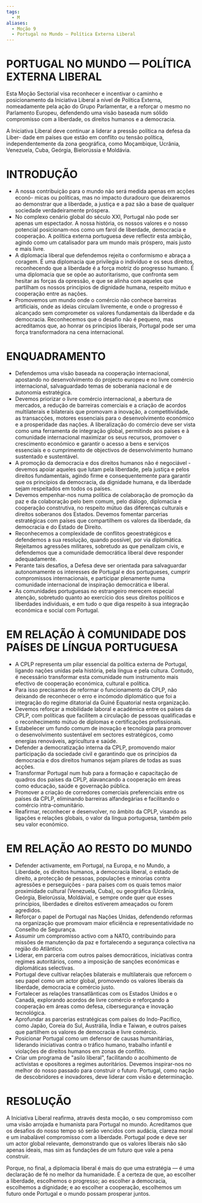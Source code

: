 ```yaml
---
tags:
  - M
aliases:
  - Moção 9
  - Portugal no Mundo — Política Externa Liberal
---
```

# PORTUGAL NO MUNDO — POLÍTICA EXTERNA LIBERAL

Esta Moção Sectorial visa reconhecer e incentivar o caminho e posicionamento da Iniciativa Liberal a nível de Política Externa, nomeadamente pela ação do Grupo Parlamentar, e a reforçar o mesmo no Parlamento Europeu, defendendo uma visão baseada num sólido compromisso com a liberdade, os direitos humanos e a democracia.

A Iniciativa Liberal deve continuar a liderar a pressão política na defesa da Liber- dade em países que estão em conflito ou tensão política, independentemente da zona geográfica, como Moçambique, Ucrânia, Venezuela, Cuba, Geórgia, Bielorússia e Moldávia.

# INTRODUÇÃO

- A nossa contribuição para o mundo não será medida apenas em acções econó- micas ou políticas, mas no impacto duradouro que deixaremos ao demonstrar que a liberdade, a justiça e a paz são a base de qualquer sociedade verdadeiramente próspera.
- No complexo cenário global do século XXI, Portugal não pode ser apenas um espectador. A nossa história, os nossos valores e o nosso potencial posicionam-nos como um farol de liberdade, democracia e cooperação. A política externa portuguesa deve reflectir esta ambição, agindo como um catalisador para um mundo mais próspero, mais justo e mais livre.
- A diplomacia liberal que defendemos rejeita o conformismo e abraça a coragem. É uma diplomacia que privilegia o indivíduo e os seus direitos, reconhecendo que a liberdade é a força motriz do progresso humano. É uma diplomacia que se opõe ao autoritarismo, que confronta sem hesitar as forças da opressão, e que se alinha com aqueles que partilham os nossos princípios de dignidade humana, respeito mútuo e cooperação entre as nações.
- Promovemos um mundo onde o comércio não conhece barreiras artificiais, onde as ideias circulam livremente, e onde o progresso é alcançado sem comprometer os valores fundamentais da liberdade e da democracia. Reconhecemos que o desafio não é pequeno, mas acreditamos que, ao honrar os princípios liberais, Portugal pode ser uma força transformadora na cena internacional.

# ENQUADRAMENTO

- Defendemos uma visão baseada na cooperação internacional, apostando no desenvolvimento do projecto europeu e no livre comércio internacional, salvaguardado temas de soberania nacional e de autonomia estratégica.
- Devemos priorizar o livre comércio internacional, a abertura de mercados, a redução de barreiras comerciais e a criação de acordos multilaterais e bilaterais que promovam a inovação, a competitividade, as transacções, motores essenciais para o desenvolvimento económico e a prosperidade das nações. A liberalização do comércio deve ser vista como uma ferramenta de integração global, permitindo aos países e à comunidade internacional maximizar os seus recursos, promover o crescimento económico e garantir o acesso a bens e serviços essenciais e o cumprimento de objectivos de desenvolvimento humano sustentado e sustentável.
- A promoção da democracia e dos direitos humanos não é negociável - devemos apoiar aqueles que lutam pela liberdade, pela justiça e pelos direitos fundamentais, agindo firme e consequentemente para garantir que os princípios da democracia, da dignidade humana, e da liberdade sejam respeitados em todos os países.
- Devemos empenhar-nos numa política de colaboração de promoção da paz e da colaboração pelo bem comum, pelo diálogo, diplomacia e cooperação construtiva, no respeito mútuo das diferenças culturais e direitos soberanos dos Estados. Devemos fomentar parcerias estratégicas com países que compartilhem os valores da liberdade, da democracia e do Estado de Direito.
- Reconhecemos a complexidade de conflitos geoestratégicos e defendemos a sua resolução, quando possível, por via diplomática. Rejeitamos agressões militares, sobretudo as que penalizam civis, e defendemos que a comunidade democrática liberal deve responder adequadamente.
- Perante tais desafios, a Defesa deve ser orientada para salvaguardar autonomamente os interesses de Portugal e dos portugueses, cumprir compromissos internacionais, e participar plenamente numa comunidade internacional de inspiração democrática e liberal.
- As comunidades portuguesas no estrangeiro merecem especial atenção, sobretudo quanto ao exercício dos seus direitos políticos e liberdades individuais, e em tudo o que diga respeito à sua integração económica e social com Portugal.

# EM RELAÇÃO À COMUNIDADE DOS PAÍSES DE LÍNGUA PORTUGUESA

- A CPLP representa um pilar essencial da política externa de Portugal, ligando nações unidas pela história, pela língua e pela cultura. Contudo, é necessário transformar esta comunidade num instrumento mais efectivo de cooperação económica, cultural e política.
- Para isso precisamos de reformar o funcionamento da CPLP, não deixando de reconhecer o erro e incómodo diplomático que foi a integração do regime ditatorial da Guiné Equatorial nesta organização.
- Devemos reforçar a mobilidade laboral e académica entre os países da CPLP, com políticas que facilitem a circulação de pessoas qualificadas e o reconhecimento mútuo de diplomas e certificações profissionais.
- Estabelecer um fundo comum de inovação e tecnologia para promover o desenvolvimento sustentável em sectores estratégicos, como energias renováveis, agricultura e saúde.
- Defender a democratização interna da CPLP, promovendo maior participação da sociedade civil e garantindo que os princípios da democracia e dos direitos humanos sejam pilares de todas as suas acções.
- Transformar Portugal num hub para a formação e capacitação de quadros dos países da CPLP, alavancando a cooperação em áreas como educação, saúde e governação pública.
- Promover a criação de corredores comerciais preferenciais entre os países da CPLP, eliminando barreiras alfandegárias e facilitando o comércio intra-comunitário.
- Reafirmar, reconhecer e desenvolver, no âmbito da CPLP, visando as ligações e relações globais, o valor da língua portuguesa, também pelo seu valor económico.

# EM RELAÇÃO AO RESTO DO MUNDO

- Defender activamente, em Portugal, na Europa, e no Mundo, a Liberdade, os direitos humanos, a democracia liberal, o estado de direito, a protecção de pessoas, populações e minorias contra agressões e perseguições - para países com os quais temos maior proximidade cultural (Venezuela, Cuba), ou geográfica (Ucrânia, Geórgia, Bielorússia, Moldávia), e sempre onde quer que esses princípios, liberdades e direitos estiverem ameaçados ou forem agredidos.
- Reforçar o papel de Portugal nas Nações Unidas, defendendo reformas na organização que promovam maior eficiência e representatividade no Conselho de Segurança.
- Assumir um compromisso activo com a NATO, contribuindo para missões de manutenção da paz e fortalecendo a segurança colectiva na região do Atlântico.
- Liderar, em parceria com outros países democráticos, iniciativas contra regimes autoritários, como a imposição de sanções económicas e diplomáticas selectivas.
- Portugal deve cultivar relações bilaterais e multilaterais que reforcem o seu papel como um actor global, promovendo os valores liberais da liberdade, democracia e comércio justo.
- Fortalecer as relações transatlânticas com os Estados Unidos e o Canadá, explorando acordos de livre comércio e reforçando a cooperação em áreas como defesa, cibersegurança e inovação tecnológica.
- Aprofundar as parcerias estratégicas com países do Indo-Pacífico, como Japão, Coreia do Sul, Austrália, Índia e Taiwan, e outros países que partilhem os valores de democracia e livre comércio.
- Posicionar Portugal como um defensor de causas humanitárias, liderando iniciativas contra o tráfico humano, trabalho infantil e violações de direitos humanos em zonas de conflito.
- Criar um programa de "asilo liberal", facilitando o acolhimento de activistas e opositores a regimes autoritários. Devemos inspirar-nos no melhor do nosso passado para construir o futuro. Portugal, como nação de descobridores e inovadores, deve liderar com visão e determinação.

# RESOLUÇÃO

A Iniciativa Liberal reafirma, através desta moção, o seu compromisso com uma visão arrojada e humanista para Portugal no mundo. Acreditamos que os desafios do nosso tempo só serão vencidos com audácia, clareza moral e um inabalável compromisso com a liberdade. Portugal pode e deve ser um actor global relevante, demonstrando que os valores liberais não são apenas ideais, mas sim as fundações de um futuro que vale a pena construir.

Porque, no final, a diplomacia liberal é mais do que uma estratégia — é uma declaração de fé no melhor da humanidade. É a certeza de que, ao escolher a liberdade, escolhemos o progresso; ao escolher a democracia, escolhemos a dignidade; e ao escolher a cooperação, escolhemos um futuro onde Portugal e o mundo possam prosperar juntos.